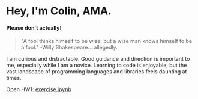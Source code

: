 # Hey, I'm Colin, AMA.

#### Please don't actually!

> "A fool thinks himself to be wise, but a wise man knows himself to be a fool."
> -Willy Shakespeare... allegedly.

I am curious and distractable.  Good guidance and direction is important to me, especially while I am a novice.
Learning to code is enjoyable, but the vast landscape of programming languages and libraries feels daunting at times.

Open HW1: [exercise.ipynb](https://github.com/crapplersassistant/datasci_223/blob/main/exercises/1-foundations/exercise.ipynb)
